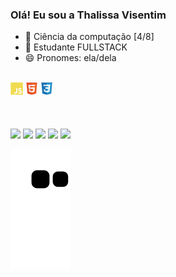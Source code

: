 ### Olá! Eu sou a Thalissa Visentim

- 🔭 Ciência da computação [4/8]
- 🌱 Estudante FULLSTACK
- 😄 Pronomes: ela/dela
  
<div style="display: inline_block"><br>
  <img width="4%" src="https://raw.githubusercontent.com/devicons/devicon/master/icons/javascript/javascript-plain.svg">
  <img width="4%" src="https://raw.githubusercontent.com/devicons/devicon/master/icons/html5/html5-original.svg">
  <img width="4%" src="https://raw.githubusercontent.com/devicons/devicon/master/icons/css3/css3-original.svg">
</div>
  <br>
  <br>
  <br>
  <div> 
  <a href="https://www.youtube.com/channel/UCThmdkEYdFf3t4_bjMqFxqg" target="_blank"><img src="https://img.shields.io/badge/YouTube-FF0000?style=for-the-badge&logo=youtube&logoColor=white" target="_blank"></a>
  <a href="https://www.instagram.com/thalissa7/" target="_blank"><img src="https://img.shields.io/badge/-Instagram-%23E4405F?style=for-the-badge&logo=instagram&logoColor=white" target="_blank"></a>
 	<a href="https://www.instagram.com/thalissa7/" target="_blank"><img src="https://img.shields.io/badge/Twitch-9146FF?style=for-the-badge&logo=twitch&logoColor=white" target="_blank"></a>
  <a href = "mailto:thalissavisentim7@gmail.com"><img src="https://img.shields.io/badge/-Gmail-%23333?style=for-the-badge&logo=gmail&logoColor=white" target="_blank"></a>
  <a href="https://www.linkedin.com/in/thalissa-lopes/" target="_blank"><img src="https://img.shields.io/badge/-LinkedIn-%230077B5?style=for-the-badge&logo=linkedin&logoColor=white" target="_blank"></a> 
 
  <br>
  
![Snake animation](https://github.com/rafaballerini/rafaballerini/blob/output/github-contribution-grid-snake.svg)
 
</div>
